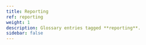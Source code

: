 ```yaml
---
title: Reporting
ref: reporting
weight: 1
description: Glossary entries tagged **reporting**.
sidebar: false
---
```


